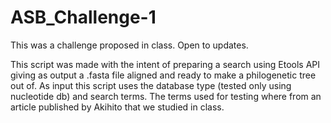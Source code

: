 # ASB_Challenge-1
This was a challenge proposed in class. Open to updates.

This script was made with the intent of preparing a search using Etools API giving as output a .fasta file aligned and ready to make a philogenetic tree out of. 
As input this script uses the database type (tested only using nucleotide db) and search terms.
The terms used for testing where from an article published by Akihito that we studied in class.
